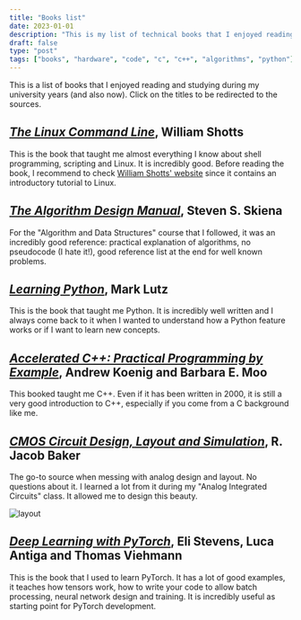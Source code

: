 ```yaml
---
title: "Books list"
date: 2023-01-01
description: "This is my list of technical books that I enjoyed reading."
draft: false
type: "post"
tags: ["books", "hardware", "code", "c", "c++", "algorithms", "python"]
---
```


This is a list of books that I enjoyed reading and studying during my university years (and also now). Click on the titles to be redirected to the sources. 

## [*The Linux Command Line*](https://linuxcommand.org/tlcl.php), William Shotts

This is the book that taught me almost everything I know about shell programming, scripting and Linux. It is incredibly good. Before reading the book, I recommend to check [William Shotts' website](https://linuxcommand.org) since it contains an introductory tutorial to Linux. 

## [*The Algorithm Design Manual*](https://www.algorist.com/), Steven S. Skiena

For the "Algorithm and Data Structures" course that I followed, it was an incredibly good reference: practical explanation of algorithms, no pseudocode (I hate it!), good reference list at the end for well known problems.

## [*Learning Python*](https://www.oreilly.com/library/view/learning-python-5th/9781449355722/), Mark Lutz

This is the book that taught me Python. It is incredibly well written and I always come back to it when I wanted to understand how a Python feature works or if I want to learn new concepts.

## [*Accelerated C++: Practical Programming by Example*](https://www.pearson.com/en-us/subject-catalog/p/accelerated-c-practical-programming-by-example/P200000009268/9780201703535), Andrew Koenig and Barbara E. Moo

This booked taught me C++. Even if it has been written in 2000, it is still a very good introduction to C++, especially if you come from a C background like me. 

## [*CMOS Circuit Design, Layout and Simulation*](https://cmosedu.com/cmos1/book.htm), R. Jacob Baker

The go-to source when messing with analog design and layout. No questions about it. I learned a lot from it during my "Analog Integrated Circuits" class. It allowed me to design this beauty. 

![layout](/images/blog/book_list/layout.png)

## [*Deep Learning with PyTorch*](https://www.manning.com/books/deep-learning-with-pytorch), Eli Stevens, Luca Antiga and Thomas Viehmann

This is the book that I used to learn PyTorch. It has a lot of good examples, it teaches how tensors work, how to write your code to allow batch processing, neural network design and training. It is incredibly useful as starting point for PyTorch development.

